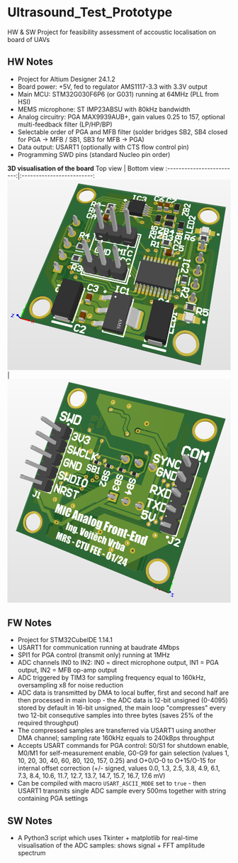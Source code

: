 # Ultrasound_Test_Prototype
HW &amp; SW Project for feasibility assessment of accoustic localisation on board of UAVs

## HW Notes
* Project for Altium Designer 24.1.2
* Board power: +5V, fed to regulator AMS1117-3.3 with 3.3V output
* Main MCU: STM32G030F6P6 (or G031) running at 64MHz (PLL from HSI)
* MEMS microphone: ST IMP23ABSU with 80kHz bandwidth
* Analog circuitry: PGA MAX9939AUB+, gain values 0.25 to 157, optional multi-feedback filter (LP/HP/BP)
* Selectable order of PGA and MFB filter (solder bridges SB2, SB4 closed for PGA -> MFB / SB1, SB3 for MFB -> PGA)
* Data output: USART1 (optionally with CTS flow control pin)
* Programming SWD pins (standard Nucleo pin order)

**3D visualisation of the board**
Top view | Bottom view
:-------------------------:|:-------------------------:
![3D_Top](/Altium/Ultrasound_Test_Prototype/3D_Top.png) | ![3D_Bottom](/Altium/Ultrasound_Test_Prototype/3D_Bottom.png)

## FW Notes
* Project for STM32CubeIDE 1.14.1
* USART1 for communication running at baudrate 4Mbps
* SPI1 for PGA control (transmit only) running at 1MHz
* ADC channels IN0 to IN2: IN0 = direct microphone output, IN1 = PGA output, IN2 = MFB op-amp output
* ADC triggered by TIM3 for sampling frequency equal to 160kHz, oversampling x8 for noise reduction
* ADC data is transmitted by DMA to local buffer, first and second half are then processed in main loop - the ADC data is 12-bit unsigned (0-4095) stored by default in 16-bit unsigned, the main loop "compresses" every two 12-bit consequtive samples into three bytes (saves 25% of the required throughput)
* The compressed samples are transferred via USART1 using another DMA channel; sampling rate 160kHz equals to 240kBps throughput
* Accepts USART commands for PGA control: S0/S1 for shutdown enable, M0/M1 for self-measurement enable, G0-G9 for gain selection (values 1, 10, 20, 30, 40, 60, 80, 120, 157, 0.25) and O+0/O-0 to O+15/O-15 for internal offset correction (+/- signed, values 0.0, 1.3, 2.5, 3.8, 4.9, 6.1, 7.3, 8.4, 10.6, 11.7, 12.7, 13.7, 14.7, 15.7, 16.7, 17.6 mV)
* Can be compiled with macro `USART_ASCII_MODE` set to `true` - then USART1 transmits single ADC sample every 500ms together with string containing PGA settings

## SW Notes
* A Python3 script which uses Tkinter + matplotlib for real-time visualisation of the ADC samples: shows signal + FFT amplitude spectrum
